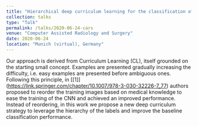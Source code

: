 ```yaml
---
title: "Hierarchical deep curriculum learning for the classification of proximal femur fractures"
collection: talks
type: "Talk"
permalink: /talks/2020-06-24-cars
venue: "Computer Assisted Radiology and Surgery"
date: 2020-06-24
location: "Munich (virtual), Germany"
---
```


Our approach is derived from Curriculum Learning (CL), itself grounded on the starting small concept. Examples are presented gradually increasing the difficulty, i.e. easy examples are presented before ambiguous ones. Following this principle, in \[[1]\](https://link.springer.com/chapter/10.1007/978-3-030-32226-7_77) authors proposed to reorder the training images based on medical knowledge to ease the training of the CNN and achieved an improved performance. Instead of reordering, in this work we propose a new deep curriculum strategy to leverage the hierarchy of the labels and improve the baseline classification performance.
